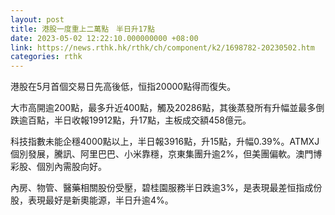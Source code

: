 ```yaml
---
layout: post
title: 港股一度重上二萬點　半日升17點
date: 2023-05-02 12:22:10.000000000 +08:00
link: https://news.rthk.hk/rthk/ch/component/k2/1698782-20230502.htm
categories: rthk
---
```


港股在5月首個交易日先高後低，恒指20000點得而復失。

大市高開逾200點，最多升近400點，觸及20286點，其後蒸發所有升幅並最多倒跌逾百點，半日收報19912點，升17點，主板成交額458億元。

科技指數未能企穩4000點以上，半日報3916點，升15點，升幅0.39%。ATMXJ個別發展，騰訊、阿里巴巴、小米靠穩，京東集團升逾2%，但美團偏軟。澳門博彩股、個別內需股向好。

內房、物管、醫藥相關股份受壓，碧桂園服務半日跌逾3%，是表現最差恒指成份股，表現最好是新奧能源，半日升逾4%。
